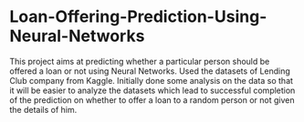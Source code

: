 # Loan-Offering-Prediction-Using-Neural-Networks
This project aims at predicting whether a particular person should be offered a loan or not using Neural Networks. Used the datasets of Lending Club company from Kaggle. Initially done some analysis on the data so that it will be easier to analyze the datasets which lead to successful completion of the prediction on whether to offer a loan to a random person or not given the details of him.
